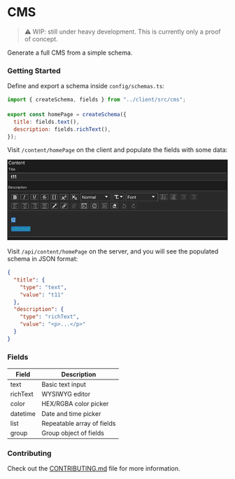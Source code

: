 # CMS

> ⚠️ WIP: still under heavy development. This is currently only a proof of concept.

Generate a full CMS from a simple schema.

### Getting Started

Define and export a schema inside `config/schemas.ts`:

```javascript
import { createSchema, fields } from "../client/src/cms";

export const homePage = createSchema({
  title: fields.text(),
  description: fields.richText(),
});
```

Visit `/content/homePage` on the client and populate the fields with some data:

![content-screenshot.png](.github/misc/content-screenshot.png)

Visit `/api/content/homePage` on the server, and you will see the populated schema in JSON format:

```json
{
  "title": {
    "type": "text",
    "value": "t11"
  },
  "description": {
    "type": "richText",
    "value": "<p>...</p>"
  }
}
```

### Fields

| Field    | Description                |
| -------- | -------------------------- |
| text     | Basic text input           |
| richText | WYSIWYG editor             |
| color    | HEX/RGBA color picker      |
| datetime | Date and time picker       |
| list     | Repeatable array of fields |
| group    | Group object of fields     |

### Contributing

Check out the [CONTRIBUTING.md](CONTRIBUTING.md) file for more information.

